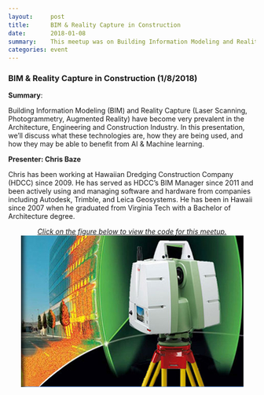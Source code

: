 ```yaml
---
layout:     post
title:      BIM & Reality Capture in Construction
date:       2018-01-08
summary:    This meetup was on Building Information Modeling and Reality Capture.
categories: event
---
```


### BIM & Reality Capture in Construction (1/8/2018)

**Summary**:

Building Information Modeling (BIM) and Reality Capture (Laser Scanning, Photogrammetry, Augmented Reality) have become very prevalent in the Architecture, Engineering and Construction Industry. In this presentation, we’ll discuss what these technologies are, how they are being used, and how they may be able to benefit from AI & Machine learning.


**Presenter: Chris Baze**

Chris has been working at Hawaiian Dredging Construction Company (HDCC) since 2009. He has served as HDCC’s BIM Manager since 2011 and been actively using and managing software and hardware from companies including Autodesk, Trimble, and Leica Geosystems. He has been in Hawaii since 2007 when he graduated from Virginia Tech with a Bachelor of Architecture degree.

<p align="center" style="text-decoration:none;">
	<a href="http://htmlpreview.github.io/?https://github.com/hawaiimachinelearning/hawaiimachinelearning.github.io/blob/master/slides/BIM&and&Reality&Capture">
		<i>Click on the figure below to view the code for this meetup.</i>
		<img src="https://github.com/hawaiimachinelearning/hawaiimachinelearning.github.io/raw/master/slides/TIS_home_top_ad_pic.jpg">
	</a>
</p>